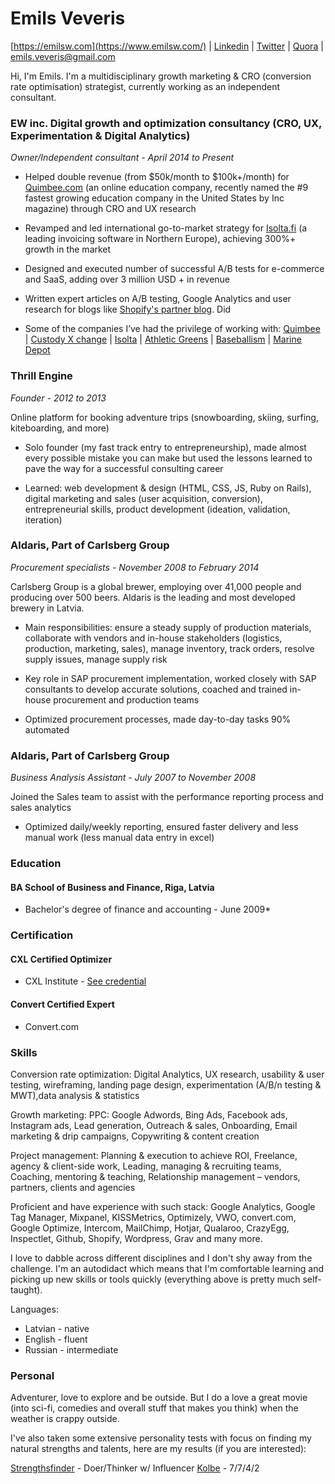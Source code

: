 # Emils Veveris 

[https://emilsw.com](https://www.emilsw.com/) | [Linkedin](https://www.linkedin.com/in/emilsveveris/) | [Twitter](https://twitter.com/emils_w) | [Quora](https://www.quora.com/profile/Emils-Veveris) | emils.veveris@gmail.com 

Hi, I'm Emils. I'm a multidisciplinary growth marketing & CRO (conversion rate optimisation) strategist, currently working as an independent consultant.

### EW inc. Digital growth and optimization consultancy (CRO, UX, Experimentation & Digital Analytics)

*Owner/Independent consultant - April 2014 to Present*

* Helped double revenue (from $50k/month to $100k+/month) for [Quimbee.com](https://www.quimbee.com/) (an online education company, recently named the #9 fastest growing education company in the United States by Inc magazine) through CRO and UX research

* Revamped and led international go-to-market strategy for [Isolta.fi](https://www.isolta.fi/) (a leading invoicing software in Northern Europe), achieving 300%+ growth in the market

* Designed and executed number of successful A/B tests for e-commerce and SaaS, adding over 3 million USD + in revenue 

* Written expert articles on A/B testing, Google Analytics and user research for blogs like [Shopify's partner blog](https://www.shopify.com/partners/blog/how-to-choose-the-right-a-b-testing-strategy-for-your-clients). Did 

* Some of the companies I’ve had the privilege of working with: [Quimbee](https://www.quimbee.com/) | [Custody X change](https://www.custodyxchange.com/) | [Isolta](https://www.isolta.fi/) | [Athletic Greens](https://athleticgreens.com) | [Baseballism](https://www.baseballism.com/) | [Marine Depot](https://www.marinedepot.com/)
 

### Thrill Engine

*Founder - 2012 to 2013*

Online platform for booking adventure trips (snowboarding, skiing, surfing, kiteboarding, and more)

* Solo founder (my fast track entry to entrepreneurship), made almost every possible mistake you can make but used the lessons learned to pave the way for a successful consulting career

* Learned: web development & design (HTML, CSS, JS, Ruby on Rails), digital marketing and sales (user acquisition, conversion), entrepreneurial skills, product development (ideation, validation, iteration)


### Aldaris, Part of Carlsberg Group 
*Procurement specialists - November 2008 to February 2014* 

Carlsberg Group is a global brewer, employing over 41,000 people and producing over 500 beers. Aldaris is the leading and most developed brewery in Latvia.

* Main responsibilities: ensure a steady supply of production materials, collaborate with vendors and in-house stakeholders (logistics, production, marketing, sales), manage inventory, track orders, resolve supply issues, manage supply risk

* Key role in SAP procurement implementation, worked closely with SAP consultants to develop accurate solutions, coached and trained in-house procurement and production teams

* Optimized procurement processes, made day-to-day tasks 90% automated

### Aldaris, Part of Carlsberg Group
*Business Analysis Assistant - July 2007 to November 2008*

Joined the Sales team to assist with the performance reporting process and sales analytics

* Optimized daily/weekly reporting, ensured faster delivery and less manual work (less manual data entry in excel) 

### Education

#### BA School of Business and Finance, Riga, Latvia
* Bachelor's degree of finance and accounting - June 2009*

### Certification

#### CXL Certified Optimizer 
* CXL Institute - [See credential](https://certificates.conversionxl.com/2sfmk9fh)

#### Convert Certified Expert 
* Convert.com 

### Skills

Conversion rate optimization: Digital Analytics, UX research, usability & user testing, wireframing, landing page design,
experimentation (A/B/n testing & MWT),data analysis & statistics

Growth marketing: PPC: Google Adwords, Bing Ads, Facebook ads, Instagram ads, Lead generation, Outreach & sales, Onboarding, Email marketing & drip campaigns, Copywriting & content creation

Project management: Planning & execution to achieve ROI, Freelance, agency & client-side work, Leading, managing & recruiting teams, Coaching, mentoring & teaching, Relationship management – vendors, partners, clients and agencies

Proficient and have experience with such stack: Google Analytics, Google Tag Manager, Mixpanel, KISSMetrics, Optimizely, VWO, convert.com, Google Optimize, Intercom, MailChimp, Hotjar, Qualaroo, CrazyEgg, Inspectlet, Github, Shopify, Wordpress, Grav and many more.

I love to dabble across different disciplines and I don't shy away from the challenge. I'm an autodidact which means that I'm comfortable learning and picking up new skills or tools quickly (everything above is pretty much self-taught).

Languages:
* Latvian - native
* English - fluent
* Russian - intermediate

### Personal

Adventurer, love to explore and be outside. But I do a love a great movie (into sci-fi, comedies and overall stuff that makes you think) when the weather is crappy outside. 

I've also taken some extensive personality tests with focus on finding my natural strengths and talents, here are my results (if you are interested):

[Strengthsfinder](https://drive.google.com/file/d/1HhfPPXNlv7SBxzYcYjPxbaL4VTqvQDZk/view?usp=sharing) - Doer/Thinker w/ Influencer 
[Kolbe](https://drive.google.com/file/d/11_s_WXvNgAVsitDN6W9XDvnZs4NWvATS/view?usp=sharing) - 7/7/4/2



